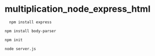 # multiplication_node_express_html

```bash
  npm install express
  ```
  ```bash
  npm install body-parser
  ```
  ```bash
  npm init
  ```
  ```bash
  node server.js
  ```
